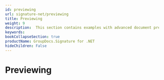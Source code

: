 ```yaml
---
id: previewing
url: signature-net/previewing
title: Previewing
weight: 9
description:  This section contains examples with advanced document preview, pages generation with or without existing electronic signatures by GroupDocs.Signature API.
keywords: 
bookCollapseSection: true
productName: GroupDocs.Signature for .NET
hideChildren: False
---
```


# Previewing

